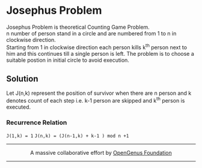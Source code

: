 # Josephus Problem  

Josephus Problem is theoretical Counting Game Problem.  
n number of person stand in a circle and are numbered from 1 to n in clockwise direction.  
Starting from 1 in clockwise direction each person kills k<sup>th</sup> person next to him and this continues till
a single person is left. The problem is to choose a suitable postion in initial circle to avoid execution.

## Solution

Let J(n,k) represent the position of survivor when there are n person and k denotes count of each step i.e. k-1 person 
are skipped and k<sup>th</sup> person is executed.

### Recurrence Relation  
`J(1,k) = 1`
`J(n,k) = (J(n-1,k) + k-1 ) mod n +1`

---

<p align="center">
	A massive collaborative effort by <a href="https://github.com/OpenGenus/cosmos">OpenGenus Foundation</a> 
</p>

---
